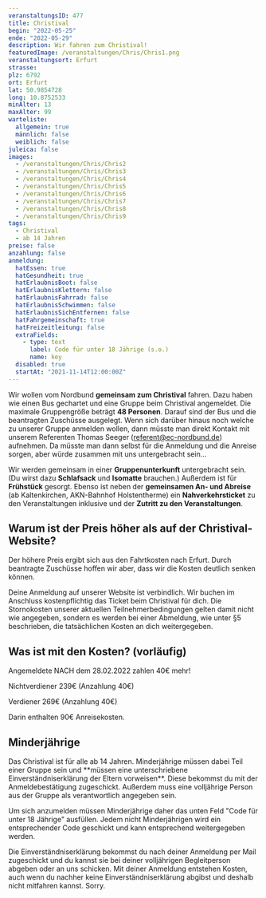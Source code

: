 ```yaml
---
veranstaltungsID: 477
title: Christival
begin: "2022-05-25"
ende: "2022-05-29"
description: Wir fahren zum Christival!
featuredImage: /veranstaltungen/Chris/Chris1.png
veranstaltungsort: Erfurt
strasse: 
plz: 6792
ort: Erfurt
lat: 50.9854728
long: 10.8752533
minAlter: 13
maxAlter: 99
warteliste:
  allgemein: true
  männlich: false
  weiblich: false
juleica: false
images:
  - /veranstaltungen/Chris/Chris2
  - /veranstaltungen/Chris/Chris3
  - /veranstaltungen/Chris/Chris4
  - /veranstaltungen/Chris/Chris5
  - /veranstaltungen/Chris/Chris6
  - /veranstaltungen/Chris/Chris7
  - /veranstaltungen/Chris/Chris8
  - /veranstaltungen/Chris/Chris9
tags:
  - Christival
  - ab 14 Jahren
preise: false
anzahlung: false
anmeldung:
  hatEssen: true
  hatGesundheit: true
  hatErlaubnisBoot: false
  hatErlaubnisKlettern: false
  hatErlaubnisFahrrad: false
  hatErlaubnisSchwimmen: false
  hatErlaubnisSichEntfernen: false
  hatFahrgemeinschaft: true
  hatFreizeitleitung: false
  extraFields:
    - type: text
      label: Code für unter 18 Jährige (s.o.)
      name: key
  disabled: true
  startAt: "2021-11-14T12:00:00Z"
---
```


Wir wollen vom Nordbund **gemeinsam zum Christival** fahren. Dazu haben wie einen Bus gechartet und eine Gruppe beim Christival angemeldet. 
Die maximale Gruppengröße beträgt **48 Personen**. Darauf sind der Bus und die beantragten Zuschüsse ausgelegt. Wenn sich darüber hinaus noch welche zu unserer Gruppe anmelden wollen, dann müsste man direkt Kontakt mit unserem Referenten Thomas Seeger (referent@ec-nordbund.de) aufnehmen. Da müsste man dann selbst für die Anmeldung und die Anreise sorgen, aber würde zusammen mit uns untergebracht sein…  


Wir werden gemeinsam in einer **Gruppenunterkunft** untergebracht sein. (Du wirst dazu **Schlafsack** und **Isomatte** brauchen.) Außerdem ist für **Frühstück** gesorgt. Ebenso ist neben der **gemeinsamen An- und Abreise** (ab Kaltenkirchen, AKN-Bahnhof Holstentherme) ein **Nahverkehrsticket** zu den Veranstaltungen inklusive und der **Zutritt zu den Veranstaltungen**. 

## Warum ist der Preis höher als auf der Christival-Website?
Der höhere Preis ergibt sich aus den Fahrtkosten nach Erfurt. Durch beantragte Zuschüsse hoffen wir aber, dass wir die Kosten deutlich senken können.

Deine Anmeldung auf unserer Website ist verbindlich. Wir buchen im Anschluss kostenpflichtig das Ticket beim Christival für dich. Die Stornokosten unserer aktuellen Teilnehmerbedingungen gelten damit nicht wie angegeben, sondern es werden bei einer Abmeldung, wie unter §5 beschrieben, die tatsächlichen Kosten an dich weitergegeben.
 
## Was ist mit den Kosten? (vorläufig)
Angemeldete NACH dem 28.02.2022 zahlen 40€ mehr!

Nichtverdiener 239€ (Anzahlung 40€)

Verdiener 269€ (Anzahlung 40€)

Darin enthalten 90€ Anreisekosten.


<div class="foerdergelder-hinweis">
<v-alert type="info" text tile outlined>
<h2>Minderjährige</h2>
Das Christival ist für alle ab 14 Jahren. Minderjährige müssen dabei Teil einer Gruppe sein und **müssen eine unterschriebene Einverständniserklärung der Eltern vorweisen**. Diese bekommst du mit der Anmeldebestätigung zugeschickt. Außerdem muss eine volljährige Person aus der Gruppe als verantwortlich angegeben sein. 

Um sich anzumelden müssen Minderjährige daher das unten Feld "Code für unter 18 Jährige" ausfüllen. Jedem nicht Minderjährigen wird ein entsprechender Code geschickt und kann entsprechend weitergegeben werden.

Die Einverständniserklärung bekommst du nach deiner Anmeldung per Mail zugeschickt und du kannst sie bei deiner volljährigen Begleitperson abgeben oder an uns schicken. Mit deiner Anmeldung entstehen Kosten, auch wenn du nachher keine Einverständniserklärung abgibst und deshalb nicht mitfahren kannst. Sorry.
</v-alert>
</div>


